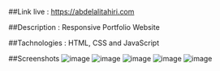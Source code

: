 ##Link live : https://abdelalitahiri.com


##Description : Responsive Portfolio Website


##Tachnologies : HTML, CSS and JavaScript


##Screenshots
![image](https://user-images.githubusercontent.com/56969009/214592615-814bcd17-6c5c-47b3-bd84-9a9343aad0fd.png)
![image](https://user-images.githubusercontent.com/56969009/214592741-dc5140ee-9778-4547-8157-7e63cf98fe41.png)
![image](https://user-images.githubusercontent.com/56969009/214592789-12737daf-67c0-4aa4-ab8a-45f56c5dca83.png)
![image](https://user-images.githubusercontent.com/56969009/214592867-7e7ec9f2-52dc-42a2-a222-4f1e6194339b.png)
![image](https://user-images.githubusercontent.com/56969009/214592922-13ec2b19-9faf-4ef1-a5b2-0405da7e7c25.png)
